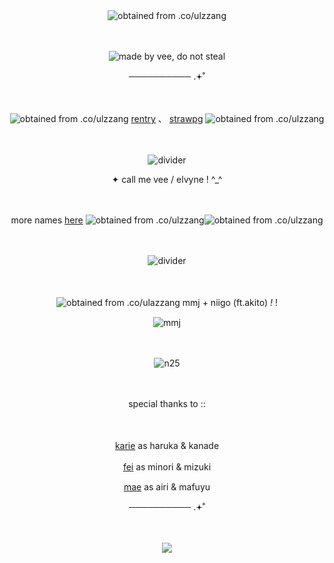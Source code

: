　<p align="center">![obtained from .co/ulzzang](https://files.catbox.moe/wmri32.png)</p>
　<p align="center">![made by vee, do not steal](https://files.catbox.moe/aghco5.png)</p>
<p align="center">
──────────  .𖥔˚
</p>

　<p align="center">![obtained from .co/ulzzang](https://files.catbox.moe/1cap6i.gif) [rentry](https://rentry.co/elvyne) 、 [strawpg](https://ksnginene.straw.page/) ![obtained from .co/ulzzang](https://files.catbox.moe/7dw1ye.gif)</p>
   
　<p align="center">![divider](https://files.catbox.moe/m1x958.jpg)</p>

<p align="center">
✦ call me vee / elvyne ! ^_^
</p>

　<p align="center"> more names [here](https://en.pronouns.page/@viviann_) ![obtained from .co/ulzzang](https://files.catbox.moe/hg2s0k.gif)![obtained from .co/ulzzang](https://files.catbox.moe/wsnvzo.gif) </p>

　<p align="center">![divider](https://files.catbox.moe/m1x958.jpg)</p>

　<p align="center">![obtained from .co/ulazzang](https://files.catbox.moe/w7alu7.gif) mmj + niigo (ft.akito) *!* !
 　<p align="center">![mmj](https://files.catbox.moe/mzdfn3.png)</p>
  　<p align="center">![n25](https://files.catbox.moe/l7xyy2.JPG)</p>
   　<p align="center">special thanks to ::</p>
　<p align="center">[karie](https://github.com/HlGHCOUNClL) as haruka & kanade
　<p align="center">[fei](https://github.com/mmarshmary) as minori & mizuki
　<p align="center">[mae](https://github.com/VividOldTale) as airi & mafuyu

<p align="center">
──────────  .𖥔˚
</p>

　<p align="center">![](https://komarev.com/ghpvc/?username=ksnginene&color=7691a6&label=..++໒꒰〃´+꒳+`〃꒱১+﹒&abbreviated=true)</p>

